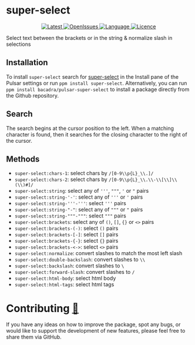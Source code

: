 # super-select

<p align="center">
  <a href="https://github.com/bacadra/pulsar-super-select/tags">
  <img src="https://img.shields.io/github/v/tag/bacadra/pulsar-super-select?style=for-the-badge&label=Latest&color=blue" alt="Latest">
  </a>
  <a href="https://github.com/bacadra/pulsar-super-select/issues">
  <img src="https://img.shields.io/github/issues-raw/bacadra/pulsar-super-select?style=for-the-badge&color=blue" alt="OpenIssues">
  </a>
  <a href="https://github.com/bacadra/pulsar-super-select/blob/master/package.json">
  <img src="https://img.shields.io/github/languages/top/bacadra/pulsar-super-select?style=for-the-badge&color=blue" alt="Language">
  </a>
  <a href="https://github.com/bacadra/pulsar-super-select/blob/master/LICENSE">
  <img src="https://img.shields.io/github/license/bacadra/pulsar-super-select?style=for-the-badge&color=blue" alt="Licence">
  </a>
</p>

Select text between the brackets or in the string & normalize slash in selections

## Installation

To install `super-select` search for [super-select](https://web.pulsar-edit.dev/packages/super-select) in the Install pane of the Pulsar settings or run `ppm install super-select`. Alternatively, you can run `ppm install bacadra/pulsar-super-select` to install a package directly from the Github repository.

## Search

The search begins at the cursor position to the left. When a matching character is found, then it searches for the closing character to the right of the cursor.

## Methods

- `super-select:chars-1`: select chars by `/[0-9\\p{L}_\\.]/`
- `super-select:chars-2`: select chars by `/[0-9\\p{L}_\\.\\-\\[\\]\\(\\)#]/`
- `super-select:string`: select any of `'''`, `"""`, `'` or `"` pairs
- `super-select:string-'-'`: select any of `'''` or `'` pairs
- `super-select:string-'''-'''`: select `'''` pairs
- `super-select:string-"-"`: select any of `"""` or `"` pairs
- `super-select:string-"""-"""`: select `"""` pairs
- `super-select:brackets`: select any of `()`, `[]`, `{}` or `<>` pairs
- `super-select:brackets-(-)`: select `()` pairs
- `super-select:brackets-[-]`: select `[]` pairs
- `super-select:brackets-{-}`: select `{}` pairs
- `super-select:brackets-<->`: select `<>` pairs
- `super-select:normalize`: convert slashes to match the most left slash
- `super-select:double-backslash`: convert slashes to `\\`
- `super-select:backslash`: convert slashes to `\`
- `super-select:forward-slash`: convert slashes to `/`
- `super-select:html-body`: select html body
- `super-select:html-tags`: select html tags

# Contributing [🍺](https://www.buymeacoffee.com/asiloisad)

If you have any ideas on how to improve the package, spot any bugs, or would like to support the development of new features, please feel free to share them via GitHub.
